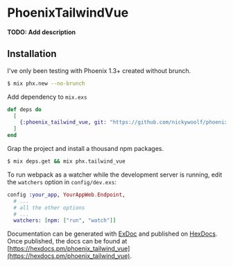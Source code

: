 # PhoenixTailwindVue

**TODO: Add description**

## Installation

I've only been testing with Phoenix 1.3+ created without brunch.

```bash
$ mix phx.new --no-brunch
```

Add dependency to `mix.exs`

```elixir
def deps do
  [
    {:phoenix_tailwind_vue, git: "https://github.com/nickywoolf/phoenix-tailwind-vue"}
  ]
end
```

Grap the project and install a thousand npm packages.

```bash
$ mix deps.get && mix phx.tailwind_vue
```

To run webpack as a watcher while the development server is running, edit the `watchers` option in `config/dev.exs`:

```elixir
config :your_app, YourAppWeb.Endpoint,
  # ...
  # all the other options
  # ...
  watchers: [npm: ["run", "watch"]]
```

Documentation can be generated with [ExDoc](https://github.com/elixir-lang/ex_doc)
and published on [HexDocs](https://hexdocs.pm). Once published, the docs can
be found at [https://hexdocs.pm/phoenix_tailwind_vue](https://hexdocs.pm/phoenix_tailwind_vue).
